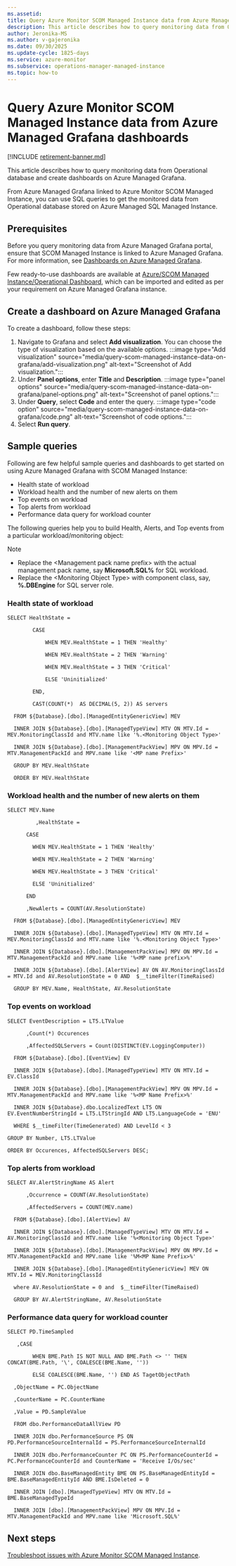 ```yaml
---
ms.assetid: 
title: Query Azure Monitor SCOM Managed Instance data from Azure Managed Grafana dashboards.
description: This article describes how to query monitoring data from Operational database and create dashboards on Azure Managed Grafana.
author: Jeronika-MS
ms.author: v-gajeronika
ms.date: 09/30/2025
ms.update-cycle: 1825-days
ms.service: azure-monitor
ms.subservice: operations-manager-managed-instance
ms.topic: how-to
---
```


# Query Azure Monitor SCOM Managed Instance data from Azure Managed Grafana dashboards

[!INCLUDE [retirement-banner.md](includes/retirement-banner.md)]

This article describes how to query monitoring data from Operational database and create dashboards on Azure Managed Grafana.

From Azure Managed Grafana linked to Azure Monitor SCOM Managed Instance, you can use SQL queries to get the monitored data from Operational database stored on Azure Managed SQL Managed Instance.

## Prerequisites

Before you query monitoring data from Azure Managed Grafana portal, ensure that SCOM Managed Instance is linked to Azure Managed Grafana. For more information, see [Dashboards on Azure Managed Grafana](./dashboards-on-azure-managed-grafana.md). 

Few ready-to-use dashboards are available at [Azure/SCOM Managed Instance/Operational Dashboard](https://grafana.com/grafana/dashboards/19919-azure-scom-managed-instance-operational-dashboard/), which can be imported and edited as per your requirement on Azure Managed Grafana instance.

## Create a dashboard on Azure Managed Grafana

To create a dashboard, follow these steps:

1. Navigate to Grafana and select **Add visualization**. You can choose the type of visualization based on the available options.
   :::image type="Add visualization" source="media/query-scom-managed-instance-data-on-grafana/add-visualization.png" alt-text="Screenshot of Add visualization.":::
1. Under **Panel options**, enter **Title** and **Description**.
   :::image type="panel options" source="media/query-scom-managed-instance-data-on-grafana/panel-options.png" alt-text="Screenshot of panel options.":::
1. Under **Query**, select **Code** and enter the query.
   :::image type="code option" source="media/query-scom-managed-instance-data-on-grafana/code.png" alt-text="Screenshot of code options.":::
1. Select **Run query**.

## Sample queries

Following are few helpful sample queries and dashboards to get started on using Azure Managed Grafana with SCOM Managed Instance:

- Health state of workload  
- Workload health and the number of new alerts on them  
- Top events on workload
- Top alerts from workload  
- Performance data query for workload counter

The following queries help you to build Health, Alerts, and Top events from a particular workload/monitoring object:

>[!NOTE]
>- Replace the \<Management pack name prefix\> with the actual management pack name, say **Microsoft.SQL%** for SQL workload.
>- Replace the \<Monitoring Object Type\> with component class, say, **%.DBEngine** for SQL server role.

### Health state of workload  

```
SELECT HealthState =  

        CASE  

            WHEN MEV.HealthState = 1 THEN 'Healthy'  

            WHEN MEV.HealthState = 2 THEN 'Warning'  

            WHEN MEV.HealthState = 3 THEN 'Critical'  

            ELSE 'Uninitialized'  

        END,  

        CAST(COUNT(*)  AS DECIMAL(5, 2)) AS servers  

  FROM ${Database}.[dbo].[ManagedEntityGenericView] MEV  

  INNER JOIN ${Database}.[dbo].[ManagedTypeView] MTV ON MTV.Id = MEV.MonitoringClassId and MTV.name like '%.<Monitoring Object Type>'  

  INNER JOIN ${Database}.[dbo].[ManagementPackView] MPV ON MPV.Id = MTV.ManagementPackId and MPV.name like '<MP name Prefix>'  

  GROUP BY MEV.HealthState  

  ORDER BY MEV.HealthState  
```

### Workload health and the number of new alerts on them  

```
SELECT MEV.Name  

         ,HealthState =   

      CASE   

        WHEN MEV.HealthState = 1 THEN 'Healthy'  

        WHEN MEV.HealthState = 2 THEN 'Warning'  

        WHEN MEV.HealthState = 3 THEN 'Critical'  

        ELSE 'Uninitialized'  

      END  

      ,NewAlerts = COUNT(AV.ResolutionState)  

  FROM ${Database}.[dbo].[ManagedEntityGenericView] MEV  

  INNER JOIN ${Database}.[dbo].[ManagedTypeView] MTV ON MTV.Id = MEV.MonitoringClassId and MTV.name like '%.<Monitoring Object Type>'  

  INNER JOIN ${Database}.[dbo].[ManagementPackView] MPV ON MPV.Id = MTV.ManagementPackId and MPV.name like '%<MP name prefix>%'  

  INNER JOIN ${Database}.[dbo].[AlertView] AV ON AV.MonitoringClassId = MTV.Id and AV.ResolutionState = 0 AND  $__timeFilter(TimeRaised)  

  GROUP BY MEV.Name, HealthState, AV.ResolutionState  
```

### Top events on workload

```
SELECT EventDescription = LT5.LTValue  

      ,Count(*) Occurences  

      ,AffectedSQLServers = Count(DISTINCT(EV.LoggingComputer))  

  FROM ${Database}.[dbo].[EventView] EV  

  INNER JOIN ${Database}.[dbo].[ManagedTypeView] MTV ON MTV.Id = EV.ClassId   

  INNER JOIN ${Database}.[dbo].[ManagementPackView] MPV ON MPV.Id = MTV.ManagementPackId and MPV.name like '%<MP Name Prefix>%'  

  INNER JOIN ${Database}.dbo.LocalizedText LT5 ON EV.EventNumberStringId = LT5.LTStringId AND LT5.LanguageCode = 'ENU'  

  WHERE $__timeFilter(TimeGenerated) AND LevelId < 3  

GROUP BY Number, LT5.LTValue  

ORDER BY Occurences, AffectedSQLServers DESC;  
```

### Top alerts from workload  

```
SELECT AV.AlertStringName AS Alert  

      ,Occurrence = COUNT(AV.ResolutionState)  

      ,AffectedServers = COUNT(MEV.name)  

  FROM ${Database}.[dbo].[AlertView] AV  

  INNER JOIN ${Database}.[dbo].[ManagedTypeView] MTV ON MTV.Id = AV.MonitoringClassId and MTV.name like '%<Monitoring Object Type>'  

  INNER JOIN ${Database}.[dbo].[ManagementPackView] MPV ON MPV.Id = MTV.ManagementPackId and MPV.name like '%M<MP Name Prefix>%'  

  INNER JOIN ${Database}.[dbo].[ManagedEntityGenericView] MEV ON MTV.Id = MEV.MonitoringClassId  

  where AV.ResolutionState = 0 and  $__timeFilter(TimeRaised)  

  GROUP BY AV.AlertStringName, AV.ResolutionState 
```

### Performance data query for workload counter

```
SELECT PD.TimeSampled 

   ,CASE  

		WHEN BME.Path IS NOT NULL AND BME.Path <> '' THEN CONCAT(BME.Path, '\', COALESCE(BME.Name, '')) 

		ELSE COALESCE(BME.Name, '') END AS TagetObjectPath 

  ,ObjectName = PC.ObjectName 

  ,CounterName = PC.CounterName 

  ,Value = PD.SampleValue 

  FROM dbo.PerformanceDataAllView PD  

  INNER JOIN dbo.PerformanceSource PS ON PD.PerformanceSourceInternalId = PS.PerformanceSourceInternalId 

  INNER JOIN dbo.PerformanceCounter PC ON PS.PerformanceCounterId = PC.PerformanceCounterId and CounterName = 'Receive I/Os/sec' 

  INNER JOIN dbo.BaseManagedEntity BME ON PS.BaseManagedEntityId = BME.BaseManagedEntityId AND BME.IsDeleted = 0  

  INNER JOIN [dbo].[ManagedTypeView] MTV ON MTV.Id = BME.BaseManagedTypeId  

  INNER JOIN [dbo].[ManagementPackView] MPV ON MPV.Id = MTV.ManagementPackId and MPV.name like 'Microsoft.SQL%' 
```

## Next steps

[Troubleshoot issues with Azure Monitor SCOM Managed Instance](troubleshoot-scom-managed-instance.md).
